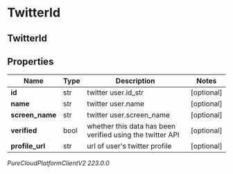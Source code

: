 # TwitterId

## TwitterId

## Properties

|Name | Type | Description | Notes|
|------------ | ------------- | ------------- | -------------|
| **id** | str | twitter user.id_str | [optional] |
| **name** | str | twitter user.name | [optional] |
| **screen_name** | str | twitter user.screen_name | [optional] |
| **verified** | bool | whether this data has been verified using the twitter API | [optional] |
| **profile_url** | str | url of user&#39;s twitter profile | [optional] |



_PureCloudPlatformClientV2 223.0.0_
